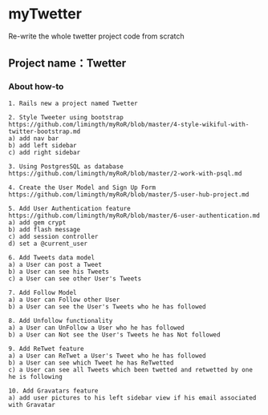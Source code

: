 myTwetter
=========

Re-write the whole twetter project code from scratch

## Project name：Twetter 

### About how-to

	1. Rails new a project named Twetter

	2. Style Tweeter using bootstrap
	https://github.com/limingth/myRoR/blob/master/4-style-wikiful-with-twitter-bootstrap.md
	a) add nav bar
	b) add left sidebar
	c) add right sidebar

	3. Using PostgresSQL as database
	https://github.com/limingth/myRoR/blob/master/2-work-with-psql.md

	4. Create the User Model and Sign Up Form
	https://github.com/limingth/myRoR/blob/master/5-user-hub-project.md

	5. Add User Authentication feature
	https://github.com/limingth/myRoR/blob/master/6-user-authentication.md
	a) add gem crypt
	b) add flash message
	c) add session controller
	d) set a @current_user

	6. Add Tweets data model
	a) a User can post a Tweet
	b) a User can see his Tweets
	c) a User can see other User's Tweets

	7. Add Follow Model
	a) a User can Follow other User
	b) a User can see the User's Tweets who he has followed

	8. Add Unfollow functionality
	a) a User can UnFollow a User who he has followed
	b) a User can Not see the User's Tweets he has Not followed

	9. Add ReTwet feature
	a) a User can ReTwet a User's Tweet who he has followed
	b) a User can see which Tweet he has ReTwetted
	c) a User can see all Tweets which been twetted and retwetted by one he is following

	10. Add Gravatars feature
	a) add user pictures to his left sidebar view if his email associated with Gravatar

